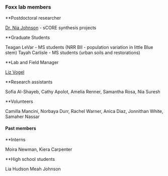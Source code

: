 
### Foxx lab members

**Postdoctoral researcher

[Dr. Nia Johnson](https://niajohnson.info/) - sCORE synthesis projects

**Graduate Students

Teagan LeVar - MS students (NRR BII - population variation in little Blue stem)
Tayah Carlisle - MS students (urban soils and restorations)

**Lab and Field Manager

[Liz Vogel](https://www.northbranchnatives.com/)

**Research assistants

Sofia Al-Shayeb, Cathy Apolot, Amelia Renner, Samantha Rosa, Nia Suresh

**Volunteers

Camilla Mancini, Norbaya Durr, Rachel Warner, Anica Diaz, Jonnithan White, Samaher Nassar 

#### Past members
**Interns

Moira Newman, Kiera Carpenter

**High school students

Lia Hudson 
Meah Johnson 
